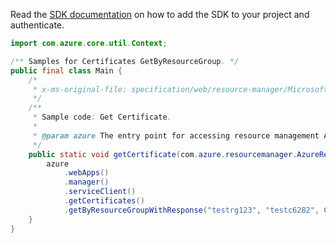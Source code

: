 Read the [SDK documentation](https://github.com/Azure/azure-sdk-for-java/blob/azure-resourcemanager_2.13.0/sdk/resourcemanager/azure-resourcemanager/README.md) on how to add the SDK to your project and authenticate.

```java
import com.azure.core.util.Context;

/** Samples for Certificates GetByResourceGroup. */
public final class Main {
    /*
     * x-ms-original-file: specification/web/resource-manager/Microsoft.Web/stable/2021-03-01/examples/GetCertificate.json
     */
    /**
     * Sample code: Get Certificate.
     *
     * @param azure The entry point for accessing resource management APIs in Azure.
     */
    public static void getCertificate(com.azure.resourcemanager.AzureResourceManager azure) {
        azure
            .webApps()
            .manager()
            .serviceClient()
            .getCertificates()
            .getByResourceGroupWithResponse("testrg123", "testc6282", Context.NONE);
    }
}
```
